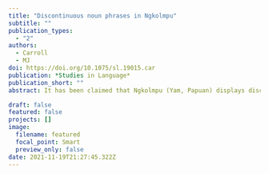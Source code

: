 ```yaml
---
title: "Discontinuous noun phrases in Ngkolmpu"
subtitle: ""
publication_types:
  - "2"
authors:
  - Carroll
  - MJ
doi: https://doi.org/10.1075/sl.19015.car
publication: *Studies in Language*
publication_short: ""
abstract: It has been claimed that Ngkolmpu (Yam, Papuan) displays discontinuous noun phrases (Donohue 2011). However, careful textual analysis of a corpus of naturalistic language reveals that, in practice, this is highly restricted. The data shows two relatively rare constructions which give rise to limited discontinuous structures. The first is an afterthought construction involving a full co-referential nominal constituent adjacent to the clause. This co-referential constituent is both syntactically and phonetically distinct from the main utterance. The other involves a topic marking demonstrative encliticised to verbs at the right edge of the clause interacting with general information-structural conditions on word order. This is the only true discontinuity found in the corpus and is restricted to demonstratives only. This paper clarifies a claim in the literature about the empirical facts of a specific language, Ngkolmpu, and adds a nuanced discussion of nominal discontinuity in a language of New Guinea.

draft: false
featured: false
projects: []
image:
  filename: featured
  focal_point: Smart
  preview_only: false
date: 2021-11-19T21:27:45.322Z
---
```

>
